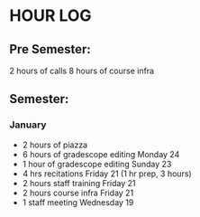 # HOUR LOG

## Pre Semester:
2 hours of calls
8 hours of course infra

## Semester:
### January
* 2 hours of piazza
* 6 hours of gradescope editing Monday 24
* 1 hour of gradescope editing Sunday 23
* 4 hrs recitations Friday 21 (1 hr prep, 3 hours)
* 2 hours staff training Friday 21
* 2 hours course infra Friday 21
* 1 staff meeting Wednesday 19

